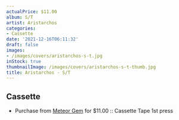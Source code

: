 ```yaml
---
actualPrice: $11.00
album: S/T
artist: Aristarchos
categories:
- Cassette
date: '2021-12-16T06:11:32'
draft: false
images:
- /images/covers/aristarchos-s-t.jpg
inStock: true
thumbnailImage: /images/covers/aristarchos-s-t-thumb.jpg
title: Aristarchos - S/T
---
```


## Cassette
* Purchase from [Meteor Gem](https://meteor-gem.com/products/aristarchos-s-t-cassette) for $11.00 :: Cassette Tape 1st press
